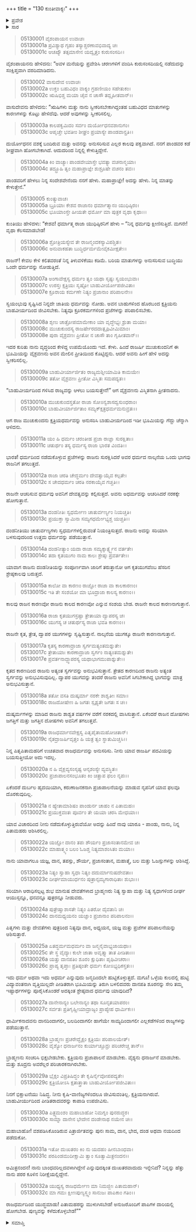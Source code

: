 +++
title = "130 ಕುಂತೀವಾಕ್ಯಃ"
+++

<details><summary>ಪ್ರವೇಶ</summary>


।।   ಓಂ ಓಂ ನಮೋ ನಾರಾಯಣಾಯ।।   ಶ್ರೀ ವೇದವ್ಯಾಸಾಯ ನಮಃ ।।

ಶ್ರೀ ಕೃಷ್ಣದ್ವೈಪಾಯನ ವೇದವ್ಯಾಸ ವಿರಚಿತ  

**ಶ್ರೀ ಮಹಾಭಾರತ**

**ಉದ್ಯೋಗ ಪರ್ವ**

**ಭಗವದ್ಯಾನ ಪರ್ವ**

**ಅಧ್ಯಾಯ 130**

</details>


<details><summary>ಸಾರ</summary>

ಕುರುಸಂಸದಿಯಲ್ಲಿ ನಡೆದುದನ್ನು ಸಂಕ್ಷಿಪ್ತವಾಗಿ ವರದಿಮಾಡಿ, ಪಾಂಡವರಿಗೆ ಅವಳ ಸಂದೇಶವೇನೆಂದು ಕೃಷ್ಣನು ಕುಂತಿಯನ್ನು ಕೇಳಲು ಅವಳು ಯುಧಿಷ್ಠಿರನಿಗೆ ಕ್ಷತ್ರಿಯ ಧರ್ಮವನ್ನು ಪಾಲಿಸಬೇಕೆಂದು ಹೇಳುವುದು (1-32).

</details>



> 05130001 ವೈಶಂಪಾಯನ ಉವಾಚ।  
05130001a ಪ್ರವಿಶ್ಯಾಥ ಗೃಹಂ ತಸ್ಯಾಶ್ಚರಣಾವಭಿವಾದ್ಯ ಚ।  
05130001c ಆಚಖ್ಯೌ ತತ್ಸಮಾಸೇನ ಯದ್ವೃತ್ತಂ ಕುರುಸಂಸದಿ।।

ವೈಶಂಪಾಯನನು ಹೇಳಿದನು: “ಅವಳ ಮನೆಯನ್ನು ಪ್ರವೇಶಿಸಿ ಚರಣಗಳಿಗೆ ವಂದಿಸಿ ಕುರುಸಂಸದಿಯಲ್ಲಿ ನಡೆದುದನ್ನು ಸಂಕ್ಷಿಪ್ತವಾಗಿ ವರದಿಮಾಡಿದನು.

> 05130002 ವಾಸುದೇವ ಉವಾಚ।  
05130002a ಉಕ್ತಂ ಬಹುವಿಧಂ ವಾಕ್ಯಂ ಗ್ರಹಣೀಯಂ ಸಹೇತುಕಂ।   
05130002c ಋಷಿಭಿಶ್ಚ ಮಯಾ ಚೈವ ನ ಚಾಸೌ ತದ್ಗೃಹೀತವಾನ್।।

ವಾಸುದೇವನು ಹೇಳಿದನು: “ಋಷಿಗಳು ಮತ್ತು ನಾನು ಸ್ವೀಕರಿಸಬೇಕಾಗಿದ್ದಂತಹ ಬಹುವಿಧದ ಮಾತುಗಳನ್ನು ಕಾರಣಗಳನ್ನು ಕೊಟ್ಟು ಹೇಳಿದೆವು. ಆದರೆ ಅವುಗಳನ್ನು ಸ್ವೀಕರಿಸಲಿಲ್ಲ.

> 05130003a ಕಾಲಪಕ್ವಮಿದಂ ಸರ್ವಂ ದುರ್ಯೋಧನವಶಾನುಗಂ।  
05130003c ಆಪೃಚ್ಚೇ ಭವತೀಂ ಶೀಘ್ರಂ ಪ್ರಯಾಸ್ಯೇ ಪಾಂಡವಾನ್ಪ್ರತಿ।।

ದುರ್ಯೋಧನನ ವಶಕ್ಕೆ ಬಂದಿರುವ ಮತ್ತು ಅವನನ್ನು ಅನುಸರಿಸುವ ಎಲ್ಲರ ಕಾಲವು ಪಕ್ವವಾಗಿದೆ. ನನಗೆ ಪಾಂಡವರ ಕಡೆ ಶೀಘ್ರವಾಗಿ ಹೋಗಬೇಕಾಗಿದೆ. ಆದುದರಿಂದ ನಿನ್ನಲ್ಲಿ ಕೇಳುತ್ತಿದ್ದೇನೆ.

> 05130004a ಕಿಂ ವಾಚ್ಯಾಃ ಪಾಂಡವೇಯಾಸ್ತೇ ಭವತ್ಯಾ ವಚನಾನ್ಮಯಾ।  
05130004c ತದ್ಬ್ರೂಹಿ ತ್ವಂ ಮಹಾಪ್ರಾಜ್ಞೇ ಶುಶ್ರೂಷೇ ವಚನಂ ತವ।।

ಪಾಂಡವರಿಗೆ ಹೇಳಲು ನಿನ್ನ ಸಂದೇಶವೇನೆಂದು ನನಗೆ ಹೇಳು. ಮಹಾಪ್ರಾಜ್ಞೇ! ಅದನ್ನು ಹೇಳು. ನಿನ್ನ ಮಾತನ್ನು ಕೇಳುತ್ತೇನೆ.”

> 05130005 ಕುಂತ್ಯುವಾಚ।  
05130005a ಬ್ರೂಯಾಃ ಕೇಶವ ರಾಜಾನಂ ಧರ್ಮಾತ್ಮಾನಂ ಯುಧಿಷ್ಠಿರಂ।  
05130005c ಭೂಯಾಂಸ್ತೇ ಹೀಯತೇ ಧರ್ಮೋ ಮಾ ಪುತ್ರಕ ವೃಥಾ ಕೃಥಾಃ।।

ಕುಂತಿಯು ಹೇಳಿದಳು: “ಕೇಶವ! ಧರ್ಮಾತ್ಮ ರಾಜಾ ಯುಧಿಷ್ಠಿರನಿಗೆ ಹೇಳು – “ನಿನ್ನ ಧರ್ಮವು ಕ್ಷೀಣಿಸುತ್ತಿದೆ. ಮಗನೇ! ವೃಥಾ ಕೆಲಸಮಾಡಬೇಡ!

> 05130006a ಶ್ರೋತ್ರಿಯಸ್ಯೇವ ತೇ ರಾಜನ್ಮಂದಕಸ್ಯಾವಿಪಶ್ಚಿತಃ।   
05130006c ಅನುವಾಕಹತಾ ಬುದ್ಧಿರ್ಧರ್ಮಮೇವೈಕಮೀಕ್ಷತೇ।।

ರಾಜನ್! ಕೇವಲ ಕೇಳಿ ಕಲಿತವರಂತೆ ನಿನ್ನ ತಿಳುವಳಿಕೆಯು ಕಡಿಮೆ. ಬರಿಯ ಮಾತುಗಳನ್ನು ಅನುಸರಿಸುವ ಬುದ್ಧಿಯು ಒಂದೇ ಧರ್ಮವನ್ನು ನೋಡುತ್ತಿದೆ.

> 05130007a ಅಂಗಾವೇಕ್ಷಸ್ವ ಧರ್ಮಂ ತ್ವಂ ಯಥಾ ಸೃಷ್ಟಃ ಸ್ವಯಂಭುವಾ।  
05130007c ಉರಸ್ತಃ ಕ್ಷತ್ರಿಯಃ ಸೃಷ್ಟೋ ಬಾಹುವೀರ್ಯೋಪಜೀವಿತಾ।  
05130007e ಕ್ರೂರಾಯ ಕರ್ಮಣೇ ನಿತ್ಯಂ ಪ್ರಜಾನಾಂ ಪರಿಪಾಲನೇ।।

ಸ್ವಯಂಭುವು ಸೃಷ್ಟಿಸಿದ ನಿನ್ನದೇ ಜಾತಿಯ ಧರ್ಮವನ್ನು ನೋಡು. ಅವನ ಬಾಹುಗಳಿಂದ ಹೊರಬಂದ ಕ್ಷತ್ರಿಯನು ಬಾಹವೀರ್ಯದಿಂದ ಜೀವಿಸಬೇಕು. ನಿತ್ಯವೂ ಕ್ರೂರಕರ್ಮಗಳಿಂದ ಪ್ರಜೆಗಳನ್ನು ಪರಿಪಾಲಿಸಬೇಕು.

> 05130008a ಶೃಣು ಚಾತ್ರೋಪಮಾಮೇಕಾಂ ಯಾ ವೃದ್ಧೇಭ್ಯಃ ಶ್ರುತಾ ಮಯಾ।  
05130008c ಮುಚುಕುಂದಸ್ಯ ರಾಜರ್ಷೇರದದಾತ್ಪೃಥಿವೀಮಿಮಾಂ।  
05130008e ಪುರಾ ವೈಶ್ರವಣಃ ಪ್ರೀತೋ ನ ಚಾಸೌ ತಾಂ ಗೃಹೀತವಾನ್।।

ಇದರ ಕುರಿತು ನಾನು ವೃದ್ಧರಿಂದ ಕೇಳಿದ್ದ ಉಪಮೆಯೊಂದು ಇದೆ. ಕೇಳು. ಹಿಂದೆ ರಾಜರ್ಷಿ ಮುಚುಕುಂದನಿಗೆ ಈ ಭೂಮಿಯನ್ನು ವೈಶ್ರವಣನು ಅವನ ಮೇಲಿನ ಪ್ರೀತಿಯಿಂದ ಕೊಟ್ಟಿದ್ದನು. ಆದರೆ ಅವನು ಹೀಗೆ ಹೇಳಿ ಅದನ್ನು ಸ್ವೀಕರಿಸಲಿಲ್ಲ.

> 05130009a ಬಾಹುವೀರ್ಯಾರ್ಜಿತಂ ರಾಜ್ಯಮಶ್ನೀಯಾಮಿತಿ ಕಾಮಯೇ।  
05130009c ತತೋ ವೈಶ್ರವಣಃ ಪ್ರೀತೋ ವಿಸ್ಮಿತಃ ಸಮಪದ್ಯತ।।

“ಬಾಹುವೀರ್ಯದಿಂದ ಗಳಿಸಿದ ರಾಜ್ಯವನ್ನು ಆಳಲು ಬಯಸುತ್ತೇನೆ!” ಆಗ ವೈಶ್ರವಣನು ವಿಸ್ಮಿತನಾಗಿ ಪ್ರೀತನಾದನು.

> 05130010a ಮುಚುಕುಂದಸ್ತತೋ ರಾಜಾ ಸೋಽನ್ವಶಾಸದ್ವಸುಂಧರಾಂ।  
05130010c ಬಾಹುವೀರ್ಯಾರ್ಜಿತಾಂ ಸಮ್ಯಕ್ಕ್ಷತ್ರಧರ್ಮಮನುವ್ರತಃ।।

ಆಗ ರಾಜ ಮುಚುಕುಂದನು ಕ್ಷತ್ರಿಯಧರ್ಮವನ್ನು ಅನುಸರಿಸಿ ಬಾಹುವೀರ್ಯದಿಂದ ಇಡೀ ಭೂಮಿಯನ್ನು ಗೆದ್ದು ಚೆನ್ನಾಗಿ ಆಳಿದನು.

> 05130011a ಯಂ ಹಿ ಧರ್ಮಂ ಚರಂತೀಹ ಪ್ರಜಾ ರಾಜ್ಞಾ ಸುರಕ್ಷಿತಾಃ।  
05130011c ಚತುರ್ಥಂ ತಸ್ಯ ಧರ್ಮಸ್ಯ ರಾಜಾ ಭಾರತ ವಿಂದತಿ।।

ಭಾರತ! ಧರ್ಮದಿಂದ ನಡೆದುಕೊಳ್ಳುವ ಪ್ರಜೆಗಳನ್ನು ರಾಜನು ಸುರಕ್ಷಿಸಿದರೆ ಅವರ ಧರ್ಮದ ನಾಲ್ಕನೆಯ ಒಂದು ಭಾಗವು ರಾಜನಿಗೆ ತಗಲುತ್ತದೆ.

> 05130012a ರಾಜಾ ಚರತಿ ಚೇದ್ಧರ್ಮಂ ದೇವತ್ವಾಯೈವ ಕಲ್ಪತೇ।  
05130012c ಸ ಚೇದಧರ್ಮಂ ಚರತಿ ನರಕಾಯೈವ ಗಚ್ಚತಿ।।

ರಾಜನೇ ಆಚರಿಸುವ ಧರ್ಮವು ಅವನಿಗೆ ದೇವತ್ವವನ್ನು ಕಲ್ಪಿಸುತ್ತದೆ. ಅವನು ಅಧರ್ಮವನ್ನು ಆಚರಿಸಿದರೆ ನರಕಕ್ಕೇ ಹೋಗುತ್ತಾನೆ.

> 05130013a ದಂಡನೀತಿಃ ಸ್ವಧರ್ಮೇಣ ಚಾತುರ್ವರ್ಣ್ಯಂ ನಿಯಚ್ಚತಿ।  
05130013c ಪ್ರಯುಕ್ತಾ ಸ್ವಾಮಿನಾ ಸಮ್ಯಗಧರ್ಮೇಭ್ಯಶ್ಚ ಯಚ್ಚತಿ।।

ದಂಡನೀತಿಯು ಚಾತುರ್ವಣ್ಯಗಳು ಸ್ವಧರ್ಮಗಳಲ್ಲಿರುವಂತೆ ನಿಯಂತ್ರಿಸುತ್ತದೆ. ರಾಜನು ಅದನ್ನು ಸರಿಯಾಗಿ ಬಳಸುವುದರಿಂದ ಉತ್ತಮ ಧರ್ಮವನ್ನು ಪಡೆಯುತ್ತಾನೆ.

> 05130014a ದಂಡನೀತ್ಯಾಂ ಯದಾ ರಾಜಾ ಸಮ್ಯಕ್ಕಾರ್ತ್ಸ್ನ್ಯೆನ ವರ್ತತೇ।  
05130014c ತದಾ ಕೃತಯುಗಂ ನಾಮ ಕಾಲಃ ಶ್ರೇಷ್ಠಃ ಪ್ರವರ್ತತೇ।।

ಯಾವಾಗ ರಾಜನು ದಂಡನೀತಿಯನ್ನು ಸಂಪೂರ್ಣವಾಗಿ ಜಾರಿಗೆ ತರುತ್ತಾನೋ ಆಗ ಕೃತಯುಗವೆಂಬ ಹೆಸರಿನ ಶ್ರೇಷ್ಠಕಾಲವು ಬರುತ್ತದೆ.

> 05130015a ಕಾಲೋ ವಾ ಕಾರಣಂ ರಾಜ್ಞೋ ರಾಜಾ ವಾ ಕಾಲಕಾರಣಂ।  
05130015c ಇತಿ ತೇ ಸಂಶಯೋ ಮಾ ಭೂದ್ರಾಜಾ ಕಾಲಸ್ಯ ಕಾರಣಂ।।

ಕಾಲವು ರಾಜನ ಕಾರಣವೋ ರಾಜನು ಕಾಲದ ಕಾರಣವೋ ಎನ್ನುವ ಸಂಶಯ ಬೇಡ. ರಾಜನೇ ಕಾಲದ ಕಾರಣನಾಗುತ್ತಾನೆ.

> 05130016a ರಾಜಾ ಕೃತಯುಗಸ್ರಷ್ಟಾ ತ್ರೇತಾಯಾ ದ್ವಾಪರಸ್ಯ ಚ।  
05130016c ಯುಗಸ್ಯ ಚ ಚತುರ್ಥಸ್ಯ ರಾಜಾ ಭವತಿ ಕಾರಣಂ।।

ರಾಜನೇ ಕೃತ, ತ್ರೇತ, ದ್ವಾಪರ ಯುಗಗಳನ್ನು ಸೃಷ್ಟಿಸುತ್ತಾನೆ. ನಾಲ್ಕನೆಯ ಯುಗಕ್ಕೂ ರಾಜನೇ ಕಾರಣನಾಗುತ್ತಾನೆ.

> 05130017a ಕೃತಸ್ಯ ಕಾರಣಾದ್ರಾಜಾ ಸ್ವರ್ಗಮತ್ಯಂತಮಶ್ನುತೇ।  
05130017c ತ್ರೇತಾಯಾಃ ಕಾರಣಾದ್ರಾಜಾ ಸ್ವರ್ಗಂ ನಾತ್ಯಂತಮಶ್ನುತೇ।   
05130017e ಪ್ರವರ್ತನಾದ್ದ್ವಾಪರಸ್ಯ ಯಥಾಭಾಗಮುಪಾಶ್ನುತೇ।।

ಕೃತದ ಕಾರಣದಿಂದ ರಾಜನು ಅತ್ಯಂತ ಸ್ವರ್ಗವನ್ನು ಅನುಭವಿಸುತ್ತಾನೆ. ತ್ರೇತದ ಕಾರಣದಿಂದ ರಾಜನು ಅತ್ಯಂತ ಸ್ವರ್ಗವನ್ನು ಅನುಭವಿಸುವುದಿಲ್ಲ. ದ್ವಾಪರ ಯುಗವನ್ನು ತಂದರೆ ರಾಜನು ಅವನಿಗೆ ಸಿಗಬೇಕಾಗಿದ್ದ ಭಾಗವನ್ನು ಮಾತ್ರ ಅನುಭವಿಸುತ್ತಾನೆ.

> 05130018a ತತೋ ವಸತಿ ದುಷ್ಕರ್ಮಾ ನರಕೇ ಶಾಶ್ವತೀಃ ಸಮಾಃ।  
05130018c ರಾಜದೋಷೇಣ ಹಿ ಜಗತಃ ಸ್ಪೃಶ್ಯತೇ ಜಗತಃ ಸ ಚ।।

ದುಷ್ಕರ್ಮಗಳನ್ನು ಮಾಡಿದ ರಾಜನು ಶಾಶ್ವತ ವರ್ಷಗಳ ವರೆಗೆ ನರಕದಲ್ಲಿ ವಾಸಿಸುತ್ತಾನೆ. ಏಕೆಂದರೆ ರಾಜನ ದೋಷಗಳು ಜಗತ್ತಿಗೆ ಮತ್ತು ಜಗತ್ತಿನ ದೋಷಗಳು ಅವನಿಗೆ ತಗಲುತ್ತವೆ.

> 05130019a ರಾಜಧರ್ಮಾನವೇಕ್ಷಸ್ವ ಪಿತೃಪೈತಾಮಹೋಚಿತಾನ್।  
05130019c ನೈತದ್ರಾಜರ್ಷಿವೃತ್ತಂ ಹಿ ಯತ್ರ ತ್ವಂ ಸ್ಥಾತುಮಿಚ್ಚಸಿ।।

ನಿನ್ನ ಪಿತೃಪಿತಾಮಹರಿಗೆ ಉಚಿತವಾದ ರಾಜಧರ್ಮವನ್ನು ಅನುಸರಿಸು. ನೀನು ಯಾವ ರಾಜರ್ಷಿ ಪದವಿಯನ್ನು ಬಯಸುತ್ತೀಯೋ ಅದು ಇದಲ್ಲ.

> 05130020a ನ ಹಿ ವೈಕ್ಲವ್ಯಸಂಸೃಷ್ಟ ಆನೃಶಂಸ್ಯೇ ವ್ಯವಸ್ಥಿತಃ।   
05130020c ಪ್ರಜಾಪಾಲನಸಂಭೂತಂ ಕಿಂ ಚಿತ್ಪ್ರಾಪ ಫಲಂ ನೃಪಃ।।

ಏಕೆಂದರೆ ದುರ್ಬಲ ಹೃದಯಿಯಾಗಿ, ಕರುಣಾಜನಕನಾಗಿ ಪ್ರಜಾಪಾಲನೆಯನ್ನು ಮಾಡುವ ನೃಪನಿಗೆ ಯಾವ ಫಲವೂ ದೊರಕುವುದಿಲ್ಲ.

> 05130021a ನ ಹ್ಯೇತಾಮಾಶಿಷಂ ಪಾಂಡುರ್ನ ಚಾಹಂ ನ ಪಿತಾಮಹಃ।  
05130021c ಪ್ರಯುಕ್ತವಂತಃ ಪೂರ್ವಂ ತೇ ಯಯಾ ಚರಸಿ ಮೇಧಯಾ।।

ಯಾವ ವಿಚಾರದಿಂದ ನೀನು ನಡೆದುಕೊಳ್ಳುತ್ತಿರುವೆಯೋ ಅದನ್ನು ಹಿಂದೆ ನಾವು ಯಾರೂ - ಪಾಂಡು, ನಾನು, ನಿನ್ನ ಪಿತಾಮಹರು ಆಶಿಸಿರಲಿಲ್ಲ.

> 05130022a ಯಜ್ಞೋ ದಾನಂ ತಪಃ ಶೌರ್ಯಂ ಪ್ರಜಾಸಂತಾನಮೇವ ಚ।  
05130022c ಮಾಹಾತ್ಮ್ಯಂ ಬಲಂ ಓಜಶ್ಚ ನಿತ್ಯಮಾಶಂಸಿತಂ ಮಯಾ।।

ನಾನು ಯಾವಾಗಲೂ ಯಜ್ಞ, ದಾನ, ತಪಸ್ಸು, ಶೌರ್ಯ, ಪ್ರಜಾಸಂತಾನ, ಮಹಾತ್ಮೆ, ಬಲ ಮತ್ತು ಓಜಸ್ಸುಗಳನ್ನು ಆಶಿಸಿದ್ದೆ.

> 05130023a ನಿತ್ಯಂ ಸ್ವಾಹಾ ಸ್ವಧಾ ನಿತ್ಯಂ ದದುರ್ಮಾನುಷದೇವತಾಃ।  
05130023c ದೀರ್ಘಮಾಯುರ್ಧನಂ ಪುತ್ರಾನ್ಸಮ್ಯಗಾರಾಧಿತಾಃ ಶುಭಾಃ।।

ಸರಿಯಾಗಿ ಆರಾಧಿಸಲ್ಪಟ್ಟ ಶುಭ ಮಾನುಷ ದೇವತೆಗಳಾದ ಬ್ರಾಹ್ಮಣರು ನಿತ್ಯ ಸ್ವಾಹಾ ಮತ್ತು ನಿತ್ಯ ಸ್ವಧಾಗಳಿಂದ ದೀರ್ಘ ಆಯುಸ್ಸನ್ನೂ, ಧನವನ್ನೂ ಪುತ್ರರನ್ನೂ ನೀಡುವರು.

> 05130024a ಪುತ್ರೇಷ್ವಾಶಾಸತೇ ನಿತ್ಯಂ ಪಿತರೋ ದೈವತಾನಿ ಚ।  
05130024c ದಾನಮಧ್ಯಯನಂ ಯಜ್ಞಾಂ ಪ್ರಜಾನಾಂ ಪರಿಪಾಲನಂ।।

ಪಿತೃಗಳು ಮತ್ತು ದೇವತೆಗಳು ಪುತ್ರರಿಂದ ನಿತ್ಯವೂ ದಾನ, ಅಧ್ಯಯನ, ಯಜ್ಞ ಮತ್ತು ಪ್ರಜೆಗಳ ಪರಿಪಾಲನೆಯನ್ನು ಆಶಿಸುತ್ತಾರೆ.

> 05130025a ಏತದ್ಧರ್ಮಮಧರ್ಮಂ ವಾ ಜನ್ಮನೈವಾಭ್ಯಜಾಯಥಾಃ।   
05130025c ತೇ ಸ್ಥ ವೈದ್ಯಾಃ ಕುಲೇ ಜಾತಾ ಅವೃತ್ತ್ಯಾ ತಾತ ಪೀಡಿತಾಃ।।  
05130026a ಯತ್ತು ದಾನಪತಿಂ ಶೂರಂ ಕ್ಷುಧಿತಾಃ ಪೃಥಿವೀಚರಾಃ।  
05130026c ಪ್ರಾಪ್ಯ ತೃಪ್ತಾಃ ಪ್ರತಿಷ್ಠಂತೇ ಧರ್ಮಃ ಕೋಽಭ್ಯಧಿಕಸ್ತತಃ।।

ಇದು ಧರ್ಮ ಅಥವಾ ಇದು ಅಧರ್ಮ ಎನ್ನುವುದು ಜನ್ಮದಿಂದಲೇ ಹುಟ್ಟಿಕೊಳ್ಳುತ್ತದೆ. ಮಗೂ! ಒಳ್ಳೆಯ ಕುಲದಲ್ಲಿ ಹುಟ್ಟಿ ವಿದ್ಯಾವಂತನಾಗಿ ವೃತ್ತಿಯಿಲ್ಲದೇ ಪೀಡಿತರಾಗಿ ಭೂಮಿಯನ್ನು ತಿರುಗಿ ಬಳಲಿದವರು ದಾನಪತಿ ಶೂರನನ್ನು ಸೇರಿ ತಮ್ಮ ಇಷ್ಟಾರ್ಥಗಳನ್ನು ಪೂರೈಸಿಕೊಂಡರೆ ಅದಕ್ಕಿಂತ ಶ್ರೇಷ್ಠವಾದ ಧರ್ಮವು ಯಾವುದಿದೆ?

> 05130027a ದಾನೇನಾನ್ಯಂ ಬಲೇನಾನ್ಯಂ ತಥಾ ಸೂನೃತಯಾಪರಂ।  
05130027c ಸರ್ವತಃ ಪ್ರತಿಗೃಹ್ಣೀಯಾದ್ರಾಜ್ಯಂ ಪ್ರಾಪ್ಯೇಹ ಧಾರ್ಮಿಕಃ।।

ಧಾರ್ಮಿಕನಾದವನು ದಾನದಿಂದಾಗಲೀ, ಬಲದಿಂದಾಗಲೀ ಹಾಗೆಯೇ ಸಾಮ್ಯದಿಂದಾಗಲೀ ಎಲ್ಲಕಡೆಗಳಿಂದ ರಾಜ್ಯಗಳನ್ನು ಪಡೆಯುತ್ತಾನೆ.

> 05130028a ಬ್ರಾಹ್ಮಣಃ ಪ್ರಚರೇದ್ಭೈಕ್ಷಂ ಕ್ಷತ್ರಿಯಃ ಪರಿಪಾಲಯೇತ್।   
05130028c ವೈಶ್ಯೋ ಧನಾರ್ಜನಂ ಕುರ್ಯಾಚ್ಚೂದ್ರಃ ಪರಿಚರೇಚ್ಚ ತಾನ್।।

ಬ್ರಾಹ್ಮಣನು ಸಂಚರಿಸಿ ಭಿಕ್ಷಬೇಡಬೇಕು. ಕ್ಷತ್ರಿಯನು ಪ್ರಜಾಪಾಲನೆ ಮಾಡಬೇಕು. ವೈಶ್ಯನು ಧನಾರ್ಜನೆ ಮಾಡಬೇಕು. ಮತ್ತು ಶೂದ್ರನು ಅವರೆಲ್ಲರ ಪರಿಚಾರಕನಾಗಿರಬೇಕು.

> 05130029a ಭೈಕ್ಷಂ ವಿಪ್ರತಿಷಿದ್ಧಂ ತೇ ಕೃಷಿರ್ನೈವೋಪಪದ್ಯತೇ।  
05130029c ಕ್ಷತ್ರಿಯೋಽಸಿ ಕ್ಷತಾತ್ತ್ರಾತಾ ಬಾಹುವೀರ್ಯೋಪಜೀವಿತಾ।।

ನಿನಗೆ ಭಿಕ್ಷಾಟನೆಯು ನಿಷಿದ್ಧ. ನೀನು ಕೃಷಿ-ವಾಣಿಜ್ಯಗಳಿಂದಲೂ ಜೀವಿಸುವಂತಿಲ್ಲ. ಕ್ಷತ್ರಿಯನಾಗಿರುವೆ. ಬಾಹುವೀರ್ಯುದಿಂದ ಪೀಡಿತರಾದವರನ್ನು ಕಾಪಾಡಿ ಉಪಜೀವಿಸು.

> 05130030a ಪಿತ್ರ್ಯಮಂಶಂ ಮಹಾಬಾಹೋ ನಿಮಗ್ನಂ ಪುನರುದ್ಧರ।  
05130030c ಸಾಮ್ನಾ ದಾನೇನ ಭೇದೇನ ದಂಡೇನಾಥ ನಯೇನ ಚ।।

ಮಹಾಬಾಹೋ! ವಶಪಡಿಸಿಕೊಂಡಿರುವ ಪಿತ್ರಾರ್ಜಿತವನ್ನು ಪುನಃ ಸಾಮ, ದಾನ, ಭೇದ, ದಂಡ ಅಥವಾ ನಯದಿಂದ ಪಡೆದುಕೋ.

> 05130031a ಇತೋ ದುಃಖತರಂ ಕಿಂ ನು ಯದಹಂ ಹೀನಬಾಂಧವಾ।   
05130031c ಪರಪಿಂಡಮುದೀಕ್ಷಾಮಿ ತ್ವಾಂ ಸೂತ್ವಾಮಿತ್ರನಂದನ।।

ಅಮಿತ್ರನಂದನ! ನಾನು ಬಾಂಧವರಿಲ್ಲದವಳಾಗಿದ್ದೇನೆ ಎನ್ನುವುದಕ್ಕಿಂತ ದುಃಖತರವಾದುದು ಇನ್ನೇನಿದೆ? ನಿನ್ನನ್ನು ಹೆತ್ತು ನಾನು ಪರರ ಕೂಳಿನ ನಿರೀಕ್ಷೆಯಲ್ಲಿದ್ದೇನೆ.

> 05130032a ಯುಧ್ಯಸ್ವ ರಾಜಧರ್ಮೇಣ ಮಾ ನಿಮಜ್ಜೀಃ ಪಿತಾಮಹಾನ್।  
05130032c ಮಾ ಗಮಃ ಕ್ಷೀಣಪುಣ್ಯಸ್ತ್ವಂ ಸಾನುಜಃ ಪಾಪಿಕಾಂ ಗತಿಂ।।

ರಾಜಧರ್ಮದಿಂದ ಯುದ್ಧಮಾಡು! ಪಿತಾಮಹರನ್ನು ಮುಳುಗಿಸಬೇಡ! ಅನುಜರೊಂದಿಗೆ ಪಾಪಿಗಳ ದಾರಿಯಲ್ಲಿ ಹೋಗಬೇಡ. ಪುಣ್ಯವನ್ನು ಕಳೆದುಕೊಳ್ಳಬೇಡ!””



<details><summary>ಸಮಾಪ್ತಿ</summary>


ಇತಿ ಶ್ರೀ ಮಹಾಭಾರತೇ ಉದ್ಯೋಗ ಪರ್ವಣಿ ಭಗವದ್ಯಾನ ಪರ್ವಣಿ ಕುಂತೀವಾಕ್ಯೇ ತ್ರಿಂಶದಧಿಕಶತತಮೋಽಧ್ಯಾಯಃ।  
ಇದು ಶ್ರೀ ಮಹಾಭಾರತದಲ್ಲಿ ಉದ್ಯೋಗ ಪರ್ವದಲ್ಲಿ ಭಗವದ್ಯಾನ ಪರ್ವದಲ್ಲಿ ಕುಂತೀವಾಕ್ಯದಲ್ಲಿ ನೂರಾಮೂವತ್ತನೆಯ ಅಧ್ಯಾಯವು.



</details>
